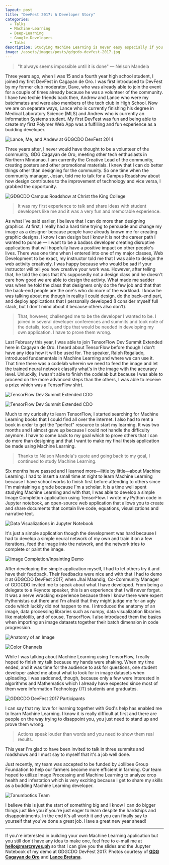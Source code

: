 ```yaml
---
layout: post
title: "DevFest 2017: A Developer Story"
categories:
  - Talks
  - Machine-Learning
  - Deep-Learning
  - Google-Developers
  - Talks
description: Studying Machine Learning is never easy especially if you don't have the patience, willingness, and openness to learning. Learn more about how I started studying Machine Learning to talking about what I have developed during my study. You always just have to aim for learning.
image: /assets/images/posts/gdgcdo-devfest-2017.jpg
---
```


> "It always seems impossible until it is done" &mdash; Nelson Mandela

Three years ago, when I was 15 and a fourth year high school student, I joined my first DevFest in Cagayan de Oro. I was first introduced to DevFest by my former club moderator, Dave, who was already able to join the event for a couple of times already because he was a volunteer of the community. I have two techie friends back then, Andrew and Lance who were my batchmates and were also members of the tech club in High School. Now we are on separate ways, Lance who is currently finishing his degree in Medical Laboratory Science (MLS) and Andrew who is currently an Information Systems student. My first DevFest was fun and being able to create my first Polymer Web App was a fulfilling and fun experience as a budding developer. 

![Lance, Me, and Andew at GDGCDO DevFest 2014](/assets/images/posts/body/dv-7.jpg "Lance, Me, and Andew at GDGCDO DevFest 2014")

Three years after, I never would have thought to be a volunteer of the community, GDG Cagayan de Oro, meeting other tech enthusiasts in Northern Mindanao. I am currently the Creative Lead of the community, creating posters and other promotional materials. I knew that I can do better things other than designing for the community. So one time when the community manager, Josan, told me to talk for a Campus Roadshow about how design contributes to the improvement of technology and vice versa, I grabbed the opportunity. 

![GDGCDO Campus Roadshow at Christ the King College](/assets/images/posts/body/dv-1.jpg "GDGCDO Campus Roadshow at Christ the King College")

> It was my first experience to talk and share ideas with student developers like me and it was a very fun and memorable experience. 

As what I’ve said earlier, I believe that I can do more than designing graphics. At first, I really had a hard time trying to persuade and change my image as a designer because people have already known me for creating graphic designs. I know I can design but I know it is not the career path I wanted to pursue &mdash; I want to be a badass developer creating disruptive applications that will hopefully have a positive impact on other people's lives. There was one time when I entered into one of my major classes, Web Development to be exact, my instructor told me that I was able to design the web activity creatively. I was happy because who would be sad if your instructor will tell you how creative your work was. However, after telling that, he told the class that it's supposedly not a design class and he doesn't care how good we are able to design the activty. What made me sadder was when he told the class that designers only do the few job and that that the back-end people are the one's who do more of the workload. I know he was talking about me though in reality I could design, do the back-end part, and deploy applications that I personally developed (I consider myself full stack, but I don't mind about it because others also don't).

> That, however, challenged me to be the developer I wanted to be. I joined in several developer conferences and summits and took note of the details, tools, and tips that would be needed in developing my own application. I have to prove them wrong.

Last February this year, I was able to join TensorFlow Dev Summit Extended here in Cagayan de Oro. I heard about TensorFlow before though I don't have any idea how it will be used for. The speaker, Ralph Regalado, introduced fundamentals in Machine Learning and where we can use it. That time there was a codelab wherein we need to feed the image and let the trained neural network classify what's in the image with the accuracy level. Unluckily, I wasn't able to finish the codelab but because I was able to proceed on the more advanced steps than the others, I was able to receive a prize which was a TensorFlow shirt. 

![TensorFlow Dev Summit Extended CDO](/assets/images/posts/body/dv-2.jpg "TensorFlow Dev Summit Extended CDO")

![TensorFlow Dev Summit Extended CDO](/assets/images/posts/body/dv-4.jpg "TensorFlow Dev Summit Extended CDO")

Much to my curiosity to learn TensorFlow, I started searching for Machine Learning books that I could find all over the internet. I also had to rent a book in order to get the "perfect" resource to start my learning. It was two months and I almost gave up because I could not handle the difficulty anymore. I have to come back to my goal which to prove others that I can do more than designing and that I want to make my final thesis application be made using Machine Learning. 

> Thanks to Nelson Mandela's quote and going back to my goal, I continued to study Machine Learning.

Six months have passed and I learned more&mdash;little by little&mdash;about Machine Learning. I had to insert a small time at night to learn Machine Learning because I have school works to finish first before attending to others since I'm maintaining a grade because I'm a scholar. It is a time well spent studying Machine Learning and with that, I was able to develop a simple Image Completion application using TensorFlow. I wrote my Python code in Jupyter notebook, an open-source web application that allows you to create and share documents that contain live code, equations, visualizations and narrative text. 

![Data Visualizations in Jupyter Notebook](/assets/images/posts/body/dv-10.jpg "Data Visualizations in Jupyter Notebook")

It's just a simple application though the development was hard because I had to develop a simple neural network of my own and train it on a few iterations, feed the image into the network, and the network tries to complete or paint the image.

![Image Completion/Inpainting Demo](/assets/images/posts/body/dv-9.jpg "Image Completion/Inpainting Demo")

After developing the simple application myself, I had to let others try it and have their feedback. Their feedbacks were nice and with that I had to demo it at GDGCDO DevFest 2017, when Jhai Maandig, Co-Community Manager of GDGCDO invited me to speak about what I have developed. From being a delegate to a Keynote speaker, this is an experience that I will never forget. It was a nerve wracking experience because there I know there were expert Pythonistas out there and I'm afraid that they might judge me for an ugly code which luckily did not happen to me. I introduced the anatomy of an image, data processing libraries such as numpy, data visualization libraries like matplotlib, and of couse, TensorFlow. I also introduced them the basics when importing an image datasets together their batch dimension in code progression.

![Anatomy of an Image](/assets/images/posts/body/dv-11.jpg "Anatomy of an Image") 

![Color Channels](/assets/images/posts/body/dv-12.jpg "Color Channels")

While I was talking about Machine Learning using TensorFlow, I really hoped to finish my talk because my hands were shaking. When my time ended, and it was time for the audience to ask for questions, one student developer asked me about what to look for in image datasets when uploading. I was saddened, though, because only a few were interested in algorithms and Mathematics which I already have expected since most of them were Information Technology (IT) students and graduates. 

![GDGCDO DevFest 2017 Participants](/assets/images/posts/body/dv-6.jpg "GDGCDO DevFest 2017 Participants")

I can say that my love for learning together with God's help has enabled me to learn Machine Learning. I know it is really difficult at first and there are people on the way trying to disappoint you, you just need to stand up and prove them wrong. 

> Actions speak louder than words and you need to show them real results. 

This year I'm glad to have been invited to talk in three summits and roadshows and I must say to myself that it's a job well done. 

Just recently, my team was accepted to be funded by Jollibee Group Foundation to help our farmers become more efficient in farming. Our team hoped to utilize Image Processing and Machine Learning to analyze crop health and infestation which is very exciting because I get to share my skills as a budding Machine Learning developer.

![Tanumbotics Team](/assets/images/posts/body/jfep-3.jpg "Tanumbotics Team")

I believe this is just the start of something big and I know I can do bigger things just like you if you're just eager to learn despite the hardships and disappointments. In the end it's all worth it and you can finally say to yourself that you've done a great job. Have a great new year ahead!

---

If you're interested in building your own Machine Learning application but you still don't have any idea to make one, feel free to e-mail me at **[hello@marcreyes.ph](mailto:hello@marcreyes.ph)** so that I can give you the slides and the Jupyter Notebook of my demo at GDGCDO DevFest 2017. Photos courtesy of **[GDG Cagayan de Oro](https://www.facebook.com/gdgcdo)** and **[Lance Bretana](https://plus.google.com/110120994189360187048)**.
